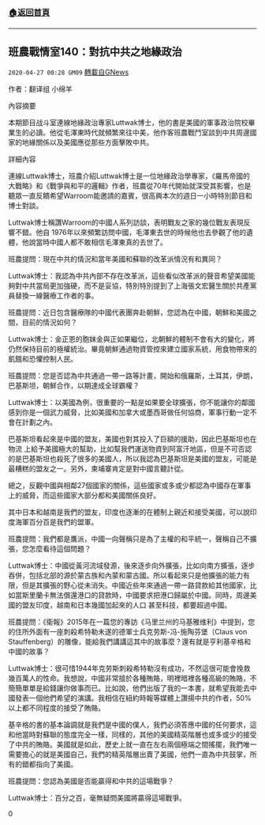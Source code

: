 ###  [:house:返回首頁](https://github.com/ourhimalayas/txt)
---

## 班農戰情室140：對抗中共之地緣政治
`2020-04-27 00:28 GM09` [轉載自GNews](https://gnews.org/zh-hant/186395/)

作者：翻译组 小绵羊

內容摘要

本期節目战斗室連線地緣政治專家Luttwak博士，他的書是美國的軍事政治院校畢業生的必讀。他從毛澤東時代就頻繁來往中美，他作客班農戰鬥室談到中共周邊國家的地緣關係以及美國應從那些方面擊敗中共。

詳細內容

連線Luttwak博士，班農介紹Luttwak博士是一位地緣政治學專家，《羅馬帝國的大戰略》和《戰爭與和平的邏輯》作者，班農從70年代開始就深受其影響，也是聽眾一直反饋希望Warroom能邀請的嘉賓，很高興本次的週日一小時特別節目和博士對談。

Luttwak博士稱讚Warroom的中國人系列訪談，表明戰友之家的幾位戰友表現反響不錯。他自 1976年以來頻繁訪問中國，毛澤東去世的時候他也去參觀了他的遺體，他說當時中國人都不敢相信毛澤東真的去世了。

班農提問：現在中共的情況和當年美國和蘇聯的改革派情況有和異同？

Luttwak博士：我認為中共內部不存在改革派，這些看似改革派的聲音希望美國能夠對中共當局更加強硬，而不是妥協，特別特別提到了上海張文宏醫生關於共產黨員替換一線醫療工作者的事。

班農提問：近日包含醫療隊的中國代表團奔赴朝鮮，您認為在中國，朝鮮和美國之間，目前的情況如何？

Luttwak博士：金正恩的胞妹金與正如果繼位，北朝鮮的體制不會有大的變化，將仍然保持目前的極權統治。畢竟朝鮮通過物資管控來建立國家系統，用食物帶來的飢餓和恐懼控制人民。

班農提問：您是否認為中共通過一帶一路等計畫，開始和俄羅斯，土耳其，伊朗，巴基斯坦，朝鮮合作，以期達成全球霸權？

Luttwak博士：以美國為例，很重要的一點是如果要全球擴張，你不能讓你的鄰國感到你是一個武力威脅，比如美國和加拿大或墨西哥做任何協商，軍事行動一定不會在計劃之內。

巴基斯坦看起來是中國的盟友，美國也對其投入了巨額的援助，因此巴基斯坦也在物流 上給予美國極大的幫助，比如幫我們運送物資到阿富汗地區，但是不可否認的是巴基斯坦也殺死了很多的美國人，所以我認為巴基斯坦是美國的盟友，可能是最糟糕的盟友之一。另外，柬埔寨肯定是對中國言聽計從。

總之，反觀中國與相鄰27個國家的關係，這些國家或多或少都認為中國存在軍事上的威脅，而這些國家大部分都和美國關係良好。

其中日本和越南是我們的盟友，印度也逐漸的在體制上親近和接受美國，可以說印度海軍百分百是我們的盟軍。

班農提問：我們都是鷹派，中國一向聲稱只是為了主權的和平統一，聲稱自己不擴張，您怎麼看待這個問題？

Luttwak博士：中國從黃河流域發源，後來逐步向外擴張，比如向南方擴張，逐步吞併，包括北部的源於蒙古族和內蒙和蒙古國。所以看起來只是他擴張的能力有限，但是其擴張的野心從未消失。中國近些年來通過一帶一路貸款給其他國家，比如當斯里蘭卡無法償還港口的貸款時，中國要求把港口歸屬於中國。同時，周邊美國的盟友印度，越南和日本幾國加起來的人口 甚至科技，都要超過中國。

班農提問：《衛報》2015年在一篇您的專訪《马里兰州的马基雅维利》中提到，您的住所外面有一座刺殺希特勒未遂的德軍士兵克劳斯-冯-施陶芬堡（Claus von Stauffenberg）的雕像，能給我們講講這其中的故事麼？還有就是亨利基辛格和中國的故事？

Luttwak博士：很可惜1944年克劳斯刺殺希特勒沒有成功，不然這很可能會挽救幾百萬人的性命。我想說，中國非常擅於各種賄賂，明裡暗裡各種高級的賄賂，不簡簡單單是給錢讓你做事而已。比如說，他們出版了我的一本書，就希望我能去中國發表一個他們希望的演講。我相信在紐約時報等媒體上讚揚中共的作者，50%以上都不同程度的接受了賄賂。

基辛格的書的基本論調就是我們是中國的僕人，我們必須答應中國的任何要求，這和他當時對蘇聯的態度完全一樣，同樣的，其他的美國精英階層也或多或少的接受了中共的賄賂。美國就是如此，歷史上就一直在左右兩個極端之間搖擺，我們唯一需要擔心的就是美國自己，我們的精英階層出賣了美國，他們一直為中共鼓掌，所有的錯都指向了美國。

班農提問：您認為美國是否能贏得和中共的這場戰爭？

Luttwak博士：百分之百，毫無疑問美國將贏得這場戰爭。

0
